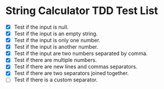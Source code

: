 # String Calculator TDD Test List

- [x] Test if the input is null. 
- [x] Test if the input is an empty string.
- [x] Test if the input is only one number.
- [x] Test if the input is another number.
- [x] Test if the input are two numbers separated by comma.
- [x] Test if there are multiple numbers.
- [x] Test if there are new lines and commas separators.
- [x] Test if there are two separators joined together.
- [ ] Test if there is a custom separator.